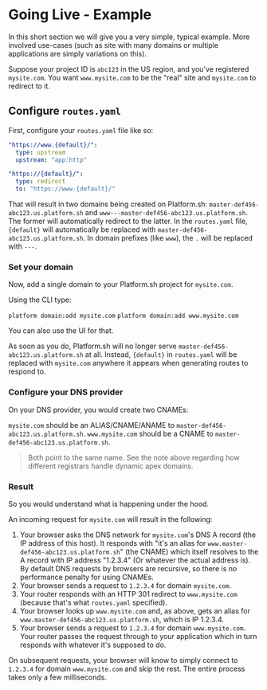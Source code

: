 # Going Live - Example

In this short section we will give you a  very simple, typical example. More involved use-cases (such as site with many domains or multiple applications are simply variations on this).

Suppose your project ID is `abc123` in the US region, and you've registered `mysite.com`.  You want `www.mysite.com` to be the "real" site and `mysite.com` to redirect to it.

## Configure `routes.yaml`

First, configure your `routes.yaml` file like so:

```yaml
"https://www.{default}/":
  type: upstream
  upstream: "app:http"

"https://{default}/":
  type: redirect
  to: "https://www.{default}/"
```

That will result in two domains being created on Platform.sh: `master-def456-abc123.us.platform.sh` and `www---master-def456-abc123.us.platform.sh`.  The former will automatically redirect to the latter.  In the `routes.yaml` file, `{default}` will automatically be replaced with `master-def456-abc123.us.platform.sh`.  In domain prefixes (like `www`), the `.` will be replaced with `---`.

### Set your domain

Now, add a single domain to your Platform.sh project for `mysite.com`.  

Using the CLI type:

```platform domain:add mysite.com```
```platform domain:add www.mysite.com```

You can also use the UI for that.

As soon as you do, Platform.sh will no longer serve `master-def456-abc123.us.platform.sh` at all.  Instead, `{default}` in `routes.yaml` will be replaced with `mysite.com` anywhere it appears when generating routes to respond to. 

### Configure your DNS provider

On your DNS provider, you would create two CNAMEs:

`mysite.com` should be an ALIAS/CNAME/ANAME  to `master-def456-abc123.us.platform.sh`.
`www.mysite.com` should be a CNAME to `master-def456-abc123.us.platform.sh`.

>  Both point to the same name. See the note above regarding how different registrars handle dynamic apex domains.

### Result

So you would understand what is happening under the hood.

An incoming request for `mysite.com` will result in the following:

1. Your browser asks the DNS network for `mysite.com`'s DNS A record (the IP address of this host).  It responds with "it's an alias for `www.master-def456-abc123.us.platform.sh`" (the CNAME) which itself resolves to the A record with IP address "1.2.3.4"  (Or whatever the actual address is). By default DNS requests by browsers are recursive, so there is no performance penalty for using CNAMEs.
3. Your browser sends a request to `1.2.3.4` for domain `mysite.com`.
4. Your router responds with an HTTP 301 redirect to `www.mysite.com` (because that's what `routes.yaml` specified).
5. Your browser looks up `www.mysite.com` and, as above, gets an alias for `www.master-def456-abc123.us.platform.sh`, which is IP 1.2.3.4.
6. Your browser sends a request to `1.2.3.4` for domain `www.mysite.com`.  Your router passes the request through to your application which in turn responds with whatever it's supposed to do.

On subsequent requests, your browser will know to simply connect to `1.2.3.4` for domain `www.mysite.com` and skip the rest.  The entire process takes only a few milliseconds.
